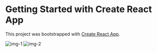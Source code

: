 # Getting Started with Create React App

This project was bootstrapped with [Create React App](https://github.com/facebook/create-react-app).

![img-1](https://user-images.githubusercontent.com/110366987/220827832-f78b65dc-b1ca-4497-b835-cb6a3c298560.jpg)
![img-2](https://user-images.githubusercontent.com/110366987/220827841-b4d0f062-4917-41e8-b72b-fff9250a54ab.jpg)

